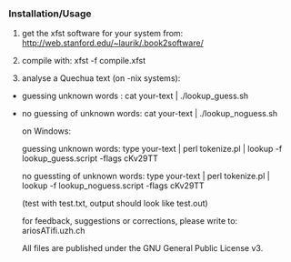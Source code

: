 ### Installation/Usage


1. get the xfst software for your system from: http://web.stanford.edu/~laurik/.book2software/


2. compile with:
   xfst -f compile.xfst
  
3. analyse a Quechua text (on -nix systems):

  - guessing unknown words :
    cat your-text | ./lookup_guess.sh
    
  - no guessing of unknown words:
    cat your-text | ./lookup_noguess.sh
    
    
    on Windows: 
    
    guessing unknown words:
    type your-text | perl tokenize.pl | lookup -f lookup_guess.script -flags cKv29TT 
    
    no guessting of unknown words:
    type your-text | perl tokenize.pl | lookup -f lookup_noguess.script -flags cKv29TT 
    
    
    (test with test.txt, output should look like test.out)

    
    for feedback, suggestions or corrections, please write to:
    ariosATifi.uzh.ch

    All files are published under the GNU General Public License v3.
